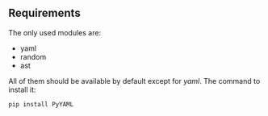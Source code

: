 ## Requirements

The only used modules are:
- yaml
- random
- ast

All of them should be available by default except for _yaml_. The command to install it:

` pip install PyYAML `
